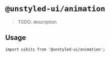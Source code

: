 # `@unstyled-ui/animation`

> TODO: description

## Usage

```
import uikits from '@unstyled-ui/animation';

```

